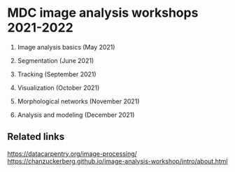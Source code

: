 # MDC image analysis workshops 2021-2022

1. Image analysis basics (May 2021)

2. Segmentation (June 2021)

3. Tracking (September 2021)

4. Visualization (October 2021)

5. Morphological networks (November 2021)

6. Analysis and modeling (December 2021)

## Related links

https://datacarpentry.org/image-processing/
https://chanzuckerberg.github.io/image-analysis-workshop/intro/about.html
